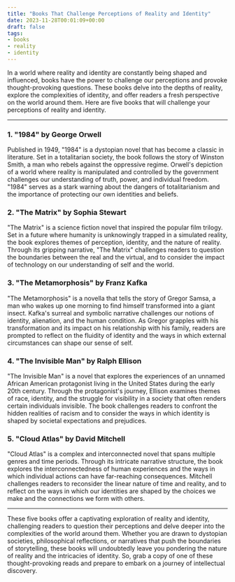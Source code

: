 ```yaml
---
title: "Books That Challenge Perceptions of Reality and Identity"
date: 2023-11-28T00:01:09+00:00
draft: false
tags:
- books
- reality
- identity
---
```


In a world where reality and identity are constantly being shaped and influenced, books have the power to challenge our perceptions and provoke thought-provoking questions. These books delve into the depths of reality, explore the complexities of identity, and offer readers a fresh perspective on the world around them. Here are five books that will challenge your perceptions of reality and identity.

---

### 1. "1984" by George Orwell

Published in 1949, "1984" is a dystopian novel that has become a classic in literature. Set in a totalitarian society, the book follows the story of Winston Smith, a man who rebels against the oppressive regime. Orwell's depiction of a world where reality is manipulated and controlled by the government challenges our understanding of truth, power, and individual freedom. "1984" serves as a stark warning about the dangers of totalitarianism and the importance of protecting our own identities and beliefs.

### 2. "The Matrix" by Sophia Stewart

"The Matrix" is a science fiction novel that inspired the popular film trilogy. Set in a future where humanity is unknowingly trapped in a simulated reality, the book explores themes of perception, identity, and the nature of reality. Through its gripping narrative, "The Matrix" challenges readers to question the boundaries between the real and the virtual, and to consider the impact of technology on our understanding of self and the world.

### 3. "The Metamorphosis" by Franz Kafka

"The Metamorphosis" is a novella that tells the story of Gregor Samsa, a man who wakes up one morning to find himself transformed into a giant insect. Kafka's surreal and symbolic narrative challenges our notions of identity, alienation, and the human condition. As Gregor grapples with his transformation and its impact on his relationship with his family, readers are prompted to reflect on the fluidity of identity and the ways in which external circumstances can shape our sense of self.

### 4. "The Invisible Man" by Ralph Ellison

"The Invisible Man" is a novel that explores the experiences of an unnamed African American protagonist living in the United States during the early 20th century. Through the protagonist's journey, Ellison examines themes of race, identity, and the struggle for visibility in a society that often renders certain individuals invisible. The book challenges readers to confront the hidden realities of racism and to consider the ways in which identity is shaped by societal expectations and prejudices.

### 5. "Cloud Atlas" by David Mitchell

"Cloud Atlas" is a complex and interconnected novel that spans multiple genres and time periods. Through its intricate narrative structure, the book explores the interconnectedness of human experiences and the ways in which individual actions can have far-reaching consequences. Mitchell challenges readers to reconsider the linear nature of time and reality, and to reflect on the ways in which our identities are shaped by the choices we make and the connections we form with others.

---

These five books offer a captivating exploration of reality and identity, challenging readers to question their perceptions and delve deeper into the complexities of the world around them. Whether you are drawn to dystopian societies, philosophical reflections, or narratives that push the boundaries of storytelling, these books will undoubtedly leave you pondering the nature of reality and the intricacies of identity. So, grab a copy of one of these thought-provoking reads and prepare to embark on a journey of intellectual discovery.